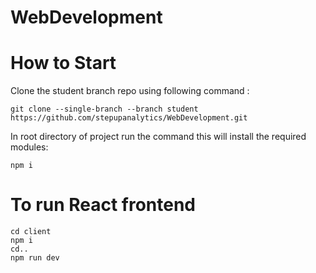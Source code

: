 # WebDevelopment

# How to Start
Clone the student branch repo using following command :
```
git clone --single-branch --branch student https://github.com/stepupanalytics/WebDevelopment.git

```

In root directory of project run the command this will install the required modules:
```
npm i
```

# To run React frontend 
```
cd client
npm i
cd..
npm run dev
```
